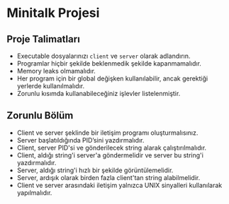 # Minitalk Projesi
## Proje Talimatları

- Executable dosyalarınızı `client` ve `server` olarak adlandırın.
- Programlar hiçbir şekilde beklenmedik şekilde kapanmamalıdır.
- Memory leaks olmamalıdır.
- Her program için bir global değişken kullanılabilir, ancak gerektiği yerlerde kullanılmalıdır.
- Zorunlu kısımda kullanabileceğiniz işlevler listelenmiştir.

## Zorunlu Bölüm

- Client ve server şeklinde bir iletişim programı oluşturmalısınız.
- Server başlatıldığında PID’sini yazdırmalıdır.
- Client, server PID'si ve gönderilecek string alarak çalıştırılmalıdır.
- Client, aldığı string'i server'a göndermelidir ve server bu string'i yazdırmalıdır.
- Server, aldığı string'i hızlı bir şekilde görüntülemelidir.
- Server, ardışık olarak birden fazla client'tan string alabilmelidir.
- Client ve server arasındaki iletişim yalnızca UNIX sinyalleri kullanılarak yapılmalıdır.